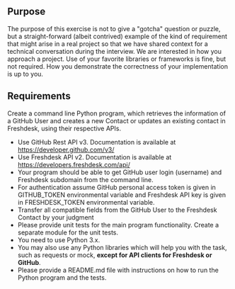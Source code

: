 ## Purpose
The purpose of this exercise is not to give a "gotcha" question or puzzle, but a straight-forward (albeit contrived) example of the kind of requirement that might arise in a real project so that we have shared context for a technical conversation during the interview. We are interested in how you approach a project. Use of your favorite libraries or frameworks is fine, but not required. How you demonstrate the correctness of your implementation is up to you.

## Requirements
Create a command line Python program, which retrieves the information of a GitHub User and creates a new Contact or updates an existing contact in Freshdesk, using their respective APIs.

* Use GitHub Rest API v3. Documentation is available at https://developer.github.com/v3/
* Use Freshdesk API v2. Documentation is available at https://developers.freshdesk.com/api/
* Your program should be able to get GitHub user login (username) and Freshdesk subdomain
from the command line.
* For authentication assume GitHub personal access token is given in GITHUB_TOKEN
environmental variable and Freshdesk API key is given in FRESHDESK_TOKEN environmental
variable.
* Transfer all compatible fields from the GitHub User to the Freshdesk Contact by your judgment
* Please provide unit tests for the main program functionality. Create a separate module for the
unit tests.
* You need to use Python 3.x.
* You may also use any Python libraries which will help you with the task, such as requests or
mock, **except for API clients for Freshdesk or GitHub**.
* Please provide a README.md file with instructions on how to run the Python program and the
tests.
